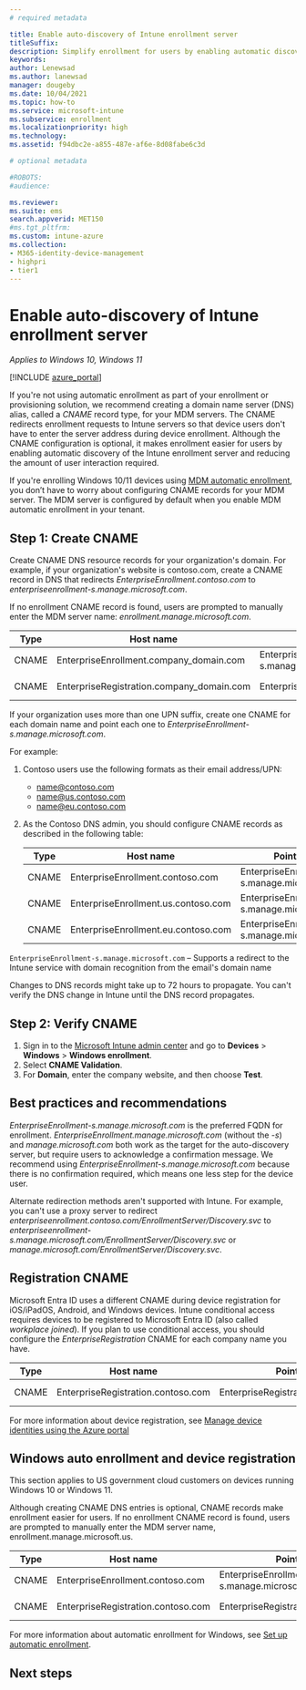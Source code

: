 ```yaml
---
# required metadata

title: Enable auto-discovery of Intune enrollment server
titleSuffix:
description: Simplify enrollment for users by enabling automatic discovery of the Intune enrollment server. 
keywords:
author: Lenewsad
ms.author: lanewsad
manager: dougeby
ms.date: 10/04/2021
ms.topic: how-to
ms.service: microsoft-intune
ms.subservice: enrollment
ms.localizationpriority: high
ms.technology:
ms.assetid: f94dbc2e-a855-487e-af6e-8d08fabe6c3d

# optional metadata

#ROBOTS:
#audience:

ms.reviewer: 
ms.suite: ems
search.appverid: MET150
#ms.tgt_pltfrm:
ms.custom: intune-azure
ms.collection:
- M365-identity-device-management
- highpri
- tier1
---
```


# Enable auto-discovery of Intune enrollment server

*Applies to Windows 10, Windows 11*

[!INCLUDE [azure_portal](../includes/azure_portal.md)]  

If you're not using automatic enrollment as part of your enrollment or provisioning solution, we recommend creating a domain name server (DNS) alias, called a *CNAME* record type, for your MDM servers. The CNAME redirects enrollment requests to Intune servers so that device users don't have to enter the server address during device enrollment. Although the CNAME configuration is optional, it makes enrollment easier for users by enabling automatic discovery of the Intune enrollment server and reducing the amount of user interaction required.  

If you're enrolling Windows 10/11 devices using [MDM automatic enrollment](windows-enroll.md), you don’t have to worry about configuring CNAME records for your MDM server. The MDM server is configured by default when you enable MDM automatic enrollment in your tenant.    

## Step 1: Create CNAME 

Create CNAME DNS resource records for your organization's domain. For example, if your organization's website is contoso.com, create a CNAME record in DNS that redirects *EnterpriseEnrollment.contoso.com* to *enterpriseenrollment-s.manage.microsoft.com*. 

If no enrollment CNAME record is found, users are prompted to manually enter the MDM server name: *enrollment.manage.microsoft.com*. 

| Type | Host name | Points to | TTL |
|----------|---------------|---------------|---|
| CNAME | EnterpriseEnrollment.company_domain.com | EnterpriseEnrollment-s.manage.microsoft.com | 1 hour |
| CNAME | EnterpriseRegistration.company_domain.com | EnterpriseRegistration.windows.net | 1 hour |

If your organization uses more than one UPN suffix, create one CNAME for each domain name and point each one to *EnterpriseEnrollment-s.manage.microsoft.com*. 

For example:

1. Contoso users use the following formats as their email address/UPN:  
    - name@contoso.com
    - name@us.contoso.com
    - name@eu.contoso.com

2. As the Contoso DNS admin, you should configure CNAME records as described in the following table:  

   | Type | Host name | Points to | TTL |  
   |----------|---------------|---------------|---|
   | CNAME | EnterpriseEnrollment.contoso.com | EnterpriseEnrollment-s.manage.microsoft.com | 1 hour |
   | CNAME | EnterpriseEnrollment.us.contoso.com | EnterpriseEnrollment-s.manage.microsoft.com | 1 hour |
   | CNAME | EnterpriseEnrollment.eu.contoso.com | EnterpriseEnrollment-s.manage.microsoft.com | 1 hour |

`EnterpriseEnrollment-s.manage.microsoft.com` – Supports a redirect to the Intune service with domain recognition from the email's domain name

Changes to DNS records might take up to 72 hours to propagate. You can't verify the DNS change in Intune until the DNS record propagates.

## Step 2: Verify CNAME 

1. Sign in to the [Microsoft Intune admin center](https://go.microsoft.com/fwlink/?linkid=2109431) and go to **Devices** > **Windows** > **Windows enrollment**.  
2. Select **CNAME Validation**.  
2. For **Domain**, enter the company website, and then choose **Test**.

## Best practices and recommendations    

*EnterpriseEnrollment-s.manage.microsoft.com* is the preferred FQDN for enrollment. *EnterpriseEnrollment.manage.microsoft.com* (without the *-s*) and *manage.microsoft.com* both work as the target for the auto-discovery server, but require users to acknowledge a confirmation message. We recommend using *EnterpriseEnrollment-s.manage.microsoft.com* because there is no confirmation required, which means one less step for the device user.  

Alternate redirection methods aren't supported with Intune. For example, you can't use a proxy server to redirect *enterpriseenrollment.contoso.com/EnrollmentServer/Discovery.svc* to *enterpriseenrollment-s.manage.microsoft.com/EnrollmentServer/Discovery.svc* or *manage.microsoft.com/EnrollmentServer/Discovery.svc*.  

## Registration CNAME  

Microsoft Entra ID uses a different CNAME during device registration for iOS/iPadOS, Android, and Windows devices. Intune conditional access requires devices to be registered to Microsoft Entra ID (also called *workplace joined*). If you plan to use conditional access, you should configure the *EnterpriseRegistration* CNAME for each company name you have.  

| Type | Host name | Points to | TTL |
| --- | --- | --- | --- |
| CNAME | EnterpriseRegistration.contoso.com | EnterpriseRegistration.windows.net | 1 hour |

For more information about device registration, see
[Manage device identities using the Azure portal](/azure/active-directory/devices/device-management-azure-portal)

## Windows auto enrollment and device registration  

This section applies to US government cloud customers on devices running Windows 10 or Windows 11.  

Although creating CNAME DNS entries is optional, CNAME records make enrollment easier for users. If no enrollment CNAME record is found, users are prompted to manually enter the MDM server name, enrollment.manage.microsoft.us.

| Type | Host name | Points to | TTL |
| --- | --- | --- | --- |
|CNAME | EnterpriseEnrollment.contoso.com | EnterpriseEnrollment-s.manage.microsoft.us | 1 hour |
|CNAME | EnterpriseRegistration.contoso.com | EnterpriseRegistration.windows.net | 1 hour |  

For more information about automatic enrollment for Windows, see [Set up automatic enrollment](../enrollment/windows-enroll.md).  

## Next steps
